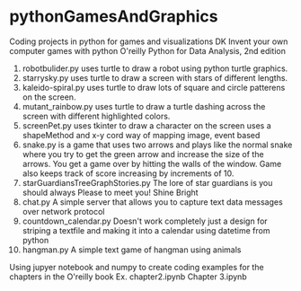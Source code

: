 # pythonGamesAndGraphics
Coding projects in python for games and visualizations DK 
Invent your own computer games with python
O'reilly Python for Data Analysis, 2nd edition

1. robotbulider.py uses turtle to draw a robot using python turtle graphics. 
2. starrysky.py uses turtle to draw a screen with stars of different lengths. 
3. kaleido-spiral.py uses turtle to draw lots of square and circle patterens on the screen.
4. mutant_rainbow.py uses turtle to draw a turtle dashing across the screen with different highlighted colors.
5. screenPet.py uses tkinter to draw a character on the screen uses a shapeMethod and x-y cord way of mapping image, event based
6. snake.py is a game that uses two arrows and plays like the normal snake where you try to get the green arrow and increase the size of the arrows. You get a game over by hitting the walls of the window. Game also keeps track of score increasing by increments of 10.
7. starGuardiansTreeGraphStories.py The lore of star guardians is you should always Please to meet you! Shine Bright
8. chat.py A simple server that allows you to capture text data messages over network protocol
9. countdown_calendar.py Doesn't work completely just a design for striping a textfile and making it into a calendar using datetime from python
10. hangman.py A simple text game of hangman using animals 
 
Using jupyer notebook and numpy to create coding examples for the chapters in the O'reilly book
Ex.
chapter2.ipynb
Chapter 3.ipynb
